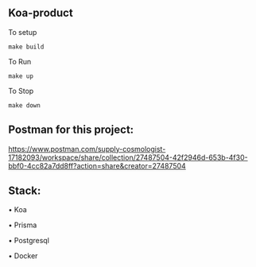 ## Koa-product

To setup

```
make build
```

To Run

```
make up
```

To Stop

```
make down
```

## Postman for this project:

https://www.postman.com/supply-cosmologist-17182093/workspace/share/collection/27487504-42f2946d-653b-4f30-bbf0-4cc82a7dd8ff?action=share&creator=27487504

## Stack:

• Koa

• Prisma

• Postgresql

• Docker
